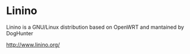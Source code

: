 # Linino

Linino is a GNU/Linux distribution based on OpenWRT and mantained by DogHunter

http://www.linino.org/
